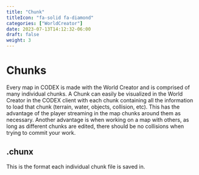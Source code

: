```yaml
---
title: "Chunk"
titleIcon: "fa-solid fa-diamond"
categories: ["WorldCreator"]
date: 2023-07-13T14:12:32-06:00
draft: false
weight: 3
---
```


# Chunks

Every map in CODEX is made with the World Creator and is comprised of many individual chunks. A Chunk can easily be visualized in the World Creator in the CODEX client with each chunk containing all the information to load that chunk (terrain, water, objects, collision, etc). This has the advantage of the player streaming in the map chunks around them as necessary. Another advantage is when working on a map with others, as long as different chunks are edited, there should be no collisions when trying to commit your work.

## .chunx

This is the format each individual chunk file is saved in.